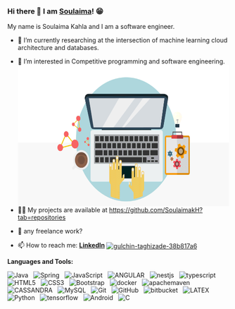 ### Hi there 👋 I am [Soulaima](https://rusty-sj.github.io/)! 😁

 
 My name is Soulaima Kahla and I am a software engineer. 

- 🔭 I’m currently researching at the intersection of machine learning  cloud architecture and databases.
- 💬 I’m interested in Competitive programming and software engineering.
  <img align="right" alt="GIF" src="https://github.com/SoulaimakH/SoulaimakH/blob/main/hi.gif?raw=true" width="500" height="320" />

 - 👨‍💻 My projects are available at https://github.com/SoulaimakH?tab=repositories
 - 💼 any freelance work?
 - 📫 How to reach me: [**LinkedIn**](https://www.linkedin.com/in/soulaima-kahla/) <a href="https://www.linkedin.com/in/soulaima-kahla/" target="blank"><img align="center" src="https://raw.githubusercontent.com/rahuldkjain/github-profile-readme-generator/master/src/images/icons/Social/linked-in-alt.svg" alt="gulchin-taghizade-38b817a6" height="30" width="40" /></a>


**Languages and Tools:** 

![Java](https://img.shields.io/badge/-Java-black?logo=java&style=social)&nbsp;&nbsp;
![Spring](https://img.shields.io/badge/-Spring%20Framework-black?logo=spring&style=social)&nbsp;&nbsp;
![JavaScript](https://img.shields.io/badge/-JavaScript-black?logo=javascript&style=social)&nbsp;&nbsp;
![ANGULAR](https://img.shields.io/badge/-Angular-black?logo=angularjs&style=social)&nbsp;&nbsp;
![nestjs](https://img.shields.io/badge/-nestjs-black?logo=nestjs&style=social)&nbsp;&nbsp;
![typescript](https://img.shields.io/badge/-typescript-black?logo=typescript&style=social)&nbsp;&nbsp;
![HTML5](https://img.shields.io/badge/-HTML5-black?logo=html5&style=social)&nbsp;&nbsp;
![CSS3](https://img.shields.io/badge/-CSS3-black?logo=css3&style=social)&nbsp;&nbsp;
![Bootstrap](https://img.shields.io/badge/-Bootstrap-black?logo=bootstrap&style=social)&nbsp;&nbsp;
![docker](https://img.shields.io/badge/-docker-black?logo=docker&style=social)&nbsp;&nbsp;
![apachemaven](https://img.shields.io/badge/-apache%20maven-black?logo=apachemaven&style=social)&nbsp;&nbsp;
![CASSANDRA](https://img.shields.io/badge/-Apache%20Cassandra-black?logo=apachecassandra&style=social)&nbsp;&nbsp;
![MySQL](https://img.shields.io/badge/-MySQL-black?logo=mysql&style=social)&nbsp;&nbsp;
![Git](https://img.shields.io/badge/-Git-black?logo=git&style=social)&nbsp;&nbsp;
![GitHub](https://img.shields.io/badge/-GitHub-black?logo=github&style=social)&nbsp;&nbsp;
![bitbucket](https://img.shields.io/badge/-bitbucket-black?logo=bitbucket&style=social)&nbsp;&nbsp;
![LATEX](https://img.shields.io/badge/-LATEX-black?logo=latex&style=social)&nbsp;&nbsp;
![Python](https://img.shields.io/badge/-Python-black?logo=Python&style=social)&nbsp;&nbsp;
![tensorflow](https://img.shields.io/badge/-tensorflow-black?logo=tensorflow&style=social)&nbsp;&nbsp;
![Android](https://img.shields.io/badge/-Android-black?logo=android&style=social)&nbsp;&nbsp;
![C](https://img.shields.io/badge/-C-black?logo=c&style=social)&nbsp;&nbsp;




<!--
**SoulaimakH/SoulaimakH** is a ✨ _special_ ✨ repository because its `README.md` (this file) appears on your GitHub profile.
https://simpleicons.org/?q=Maven
https://img.shields.io/badge/-Spring%20Framework-black?logo=apachecassandra&style=social
Here are some ideas to get you started:

- 🔭 I’m currently working on ...
- 🌱 I’m currently learning ...
- 👯 I’m looking to collaborate on ...
- 🤔 I’m looking for help with ...
- 💬 Ask me about ...
- 📫 How to reach me: ...
- 😄 Pronouns: ...
- ⚡ Fun fact: ...
-->
